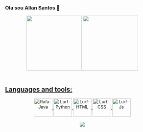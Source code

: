 ### Ola sou Allan Santos 👋

<div align="center">
  <a href="https://github.com/AllanSantos-DV">
  <img height="180em" src="https://github-profile-summary-cards.vercel.app/api/cards/stats?username=AllanSantos-DV&theme=radical"/>
  <img height="180em" src="https://github-profile-summary-cards.vercel.app/api/cards/repos-per-language?username=AllanSantos-DV&theme=radical"/>
</div>
<div style="display: inline_block"><br>
</div>
    
## **Languages and tools:**      
   
    
<div align="center">
<img align="center" alt="Rafa-Java" height="60" width="60" src="https://cdn.jsdelivr.net/gh/devicons/devicon/icons/java/java-original-wordmark.svg">
<img align="center" alt="Lurf-Python" height="60" width="60" src="https://cdn.jsdelivr.net/gh/devicons/devicon/icons/python/python-original-wordmark.svg">
<img align="center" alt="Lurf-HTML" height="60" width="60" src="https://cdn.jsdelivr.net/gh/devicons/devicon/icons/html5/html5-original-wordmark.svg">    
<img align="center" alt="Lurf-CSS" height="60" width="60" src="https://cdn.jsdelivr.net/gh/devicons/devicon/icons/css3/css3-original-wordmark.svg">
<img align="center" alt="Lurf-Js" height="60" width="60" src="https://cdn.jsdelivr.net/gh/devicons/devicon/icons/javascript/javascript-original.svg">
</div><br>


<div align="center"> 
<a href="https://www.linkedin.com/in/allan-nascimento-dos-santos-50184a278/" target="_blank"><img src="https://img.shields.io/badge/-LinkedIn-%230077B5?style=for-the-badge&logo=linkedin&logoColor=white" target="_blank"></a> 
</div>
<!--
**AllanSantos-DV/AllanSantos-DV** is a ✨ _special_ ✨ repository because its `README.md` (this file) appears on your GitHub profile.

Here are some ideas to get you started:

- 🔭 I’m currently working on ...
- 🌱 I’m currently learning ...
- 👯 I’m looking to collaborate on ...
- 🤔 I’m looking for help with ...
- 💬 Ask me about ...
- 📫 How to reach me: ...
- 😄 Pronouns: ...
- ⚡ Fun fact: ...
-->
